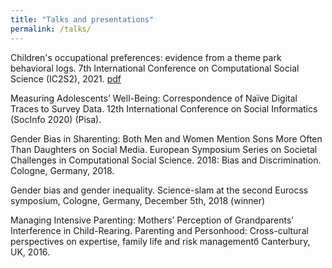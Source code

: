 ```yaml
---
title: "Talks and presentations"
permalink: /talks/
---
```



Children's occupational preferences: evidence from a theme park behavioral logs. 7th International Conference on Computational Social Science (IC2S2), 2021. [pdf](/files/kidzania.pdf)

Measuring Adolescents’ Well-Being: Correspondence of Naïve Digital Traces to Survey Data. 12th International Conference on Social Informatics (SocInfo 2020) (Pisa).

Gender Bias in Sharenting: Both Men and Women Mention Sons More Often Than Daughters on Social Media. European Symposium Series on Societal Challenges in Computational Social Science. 2018: Bias and Discrimination. Cologne, Germany, 2018.

Gender bias and gender inequality. Science-slam at the second Eurocss symposium, Cologne, Germany, December 5th, 2018 (winner)

Managing Intensive Parenting: Mothers’ Perception of Grandparents’ Interference in Child-Rearing. Parenting and Personhood: Cross-cultural perspectives on expertise, family life and risk managementб Canterbury, UK, 2016.
